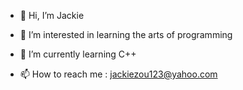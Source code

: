 - 👋 Hi, I’m Jackie
- 👀 I’m interested in learning the arts of programming
- 🌱 I’m currently learning C++

- 📫 How to reach me : jackiezou123@yahoo.com

<!---
jz0u/jz0u is a ✨ special ✨ repository because its `README.md` (this file) appears on your GitHub profile.
You can click the Preview link to take a look at your changes.
--->
